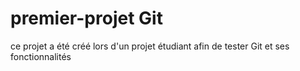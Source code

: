 # premier-projet Git 
ce projet a été créé lors d'un projet étudiant afin de tester Git et ses fonctionnalités
